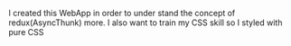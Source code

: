 I created this WebApp in order to under stand the concept of redux(AsyncThunk) more. I also want to train my CSS skill so I styled with pure CSS
